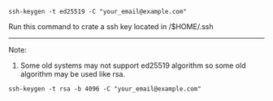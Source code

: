 
```shell
ssh-keygen -t ed25519 -C "your_email@example.com"
```

Run this command to crate a ssh key located in /$HOME/.ssh


---
Note:
1. Some old systems may not support ed25519 algorithm so some old algorithm may be used like rsa.
```shell
ssh-keygen -t rsa -b 4096 -C "your_email@example.com"
```
